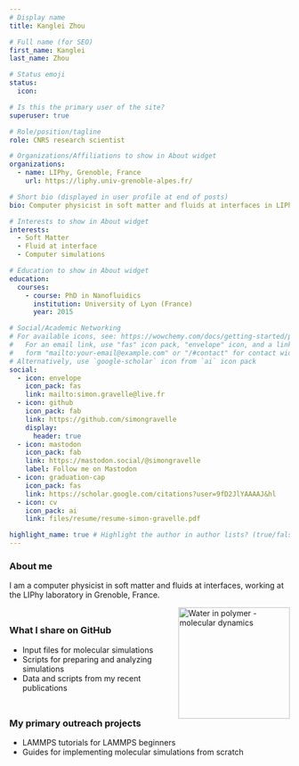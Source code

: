 ```yaml
---
# Display name
title: Kanglei Zhou

# Full name (for SEO)
first_name: Kanglei
last_name: Zhou 

# Status emoji
status:
  icon:

# Is this the primary user of the site?
superuser: true

# Role/position/tagline
role: CNRS research scientist

# Organizations/Affiliations to show in About widget
organizations:
  - name: LIPhy, Grenoble, France
    url: https://liphy.univ-grenoble-alpes.fr/

# Short bio (displayed in user profile at end of posts)
bio: Computer physicist in soft matter and fluids at interfaces in LIPhy (UGA, CNRS), in Grenoble, France.

# Interests to show in About widget
interests:
  - Soft Matter
  - Fluid at interface
  - Computer simulations

# Education to show in About widget
education:
  courses:
    - course: PhD in Nanofluidics
      institution: University of Lyon (France)
      year: 2015

# Social/Academic Networking
# For available icons, see: https://wowchemy.com/docs/getting-started/page-builder/#icons
#   For an email link, use "fas" icon pack, "envelope" icon, and a link in the
#   form "mailto:your-email@example.com" or "/#contact" for contact widget.
# Alternatively, use `google-scholar` icon from `ai` icon pack
social:
  - icon: envelope
    icon_pack: fas
    link: mailto:simon.gravelle@live.fr
  - icon: github
    icon_pack: fab
    link: https://github.com/simongravelle
    display:
      header: true
  - icon: mastodon
    icon_pack: fab
    link: https://mastodon.social/@simongravelle
    label: Follow me on Mastodon
  - icon: graduation-cap
    icon_pack: fas
    link: https://scholar.google.com/citations?user=9fD2JlYAAAAJ&hl
  - icon: cv
    icon_pack: ai
    link: files/resume/resume-simon-gravelle.pdf

highlight_name: true # Highlight the author in author lists? (true/false)
---
```


### About me ##

I am a computer physicist in soft matter and fluids at interfaces, working at the LIPhy laboratory in Grenoble, France.

<a href="https://github.com/simongravelle" target="_blank" style="float: right">
  <img src="https://raw.githubusercontent.com/simongravelle/simongravelle.github.io/refs/heads/main/static/img/water-in-polymer.png" alt="Water in polymer - molecular dynamics" width="200">
</a>

<span style="display: block; height: 8px;"></span>

### What I share on <a href="https://github.com/simongravelle" target="_blank" style="text-decoration: none;">GitHub</a> ##

  - Input files for molecular simulations
  - Scripts for preparing and analyzing simulations
  - Data and scripts from my recent publications

<span style="display: block; height: 8px;"></span>

### My primary outreach projects ##

  - <a href="https://github.com/lammpstutorials" target="_blank" style="text-decoration: none;">LAMMPS tutorials</a> for LAMMPS beginners
  - <a href="https://github.com/mdcourse" target="_blank" style="text-decoration: none;">Guides</a> for implementing molecular simulations from scratch

